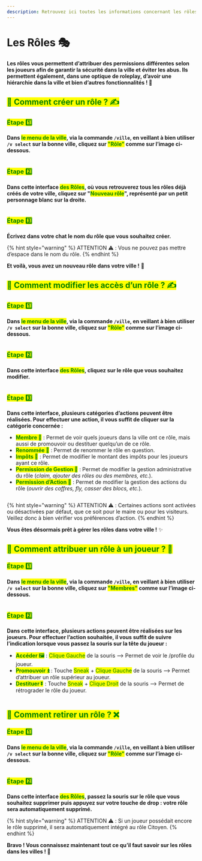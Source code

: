 ```yaml
---
description: Retrouvez ici toutes les informations concernant les rôles dans les villes
---
```


# Les Rôles 🎭

**Les rôles vous permettent d’attribuer des permissions différentes selon les joueurs afin de garantir la sécurité dans la ville et éviter les abus. Ils permettent également, dans une optique de roleplay, d’avoir une hiérarchie dans la ville et bien d’autres fonctionnalités ! 🎉**

## <mark style="color:green;">**💠 Comment créer un rôle ? ✍️**</mark>

### <mark style="color:green;">Étape 1️⃣</mark>
**Dans <mark style="color:green;">le menu de la ville</mark>, via la commande `/ville`, en veillant à bien utiliser `/v select` sur la bonne ville, cliquez sur <mark style="color:green;">"Rôle"</mark> comme sur l’image ci-dessous.**
<figure><img src="../.gitbook/assets/Les_Villes/Role/InterfaceVilleRole.png" alt=""><figcaption></figcaption></figure>

### <mark style="color:green;">Étape 2️⃣</mark>
**Dans cette interface <mark style="color:green;">des Rôles</mark>, où vous retrouverez tous les rôles déjà créés de votre ville, cliquez sur "<mark style="color:green;">Nouveau rôle</mark>", représenté par un petit personnage blanc sur la droite.**
<figure><img src="../.gitbook/assets/Les_Villes/Role/Cree.png" alt=""><figcaption></figcaption></figure>

### <mark style="color:green;">Étape 3️⃣</mark>
**Écrivez dans votre chat le nom du rôle que vous souhaitez créer.**

{% hint style="warning" %}
ATTENTION ⚠️ : Vous ne pouvez pas mettre d’espace dans le nom du rôle.
{% endhint %}

**Et voilà, vous avez un nouveau rôle dans votre ville !** 🤗

## <mark style="color:green;">**💠 Comment modifier les accès d’un rôle ? ✍️**</mark>

### <mark style="color:green;">Étape 1️⃣</mark>
**Dans <mark style="color:green;">le menu de la ville</mark>, via la commande `/ville`, en veillant à bien utiliser `/v select` sur la bonne ville, cliquez sur <mark style="color:green;">"Rôle"</mark> comme sur l’image ci-dessous.**
<figure><img src="../.gitbook/assets/Les_Villes/Role/InterfaceVilleRole.png" alt=""><figcaption></figcaption></figure>

### <mark style="color:green;">Étape 2️⃣</mark>
**Dans cette interface <mark style="color:green;">des Rôles</mark>, cliquez sur le rôle que vous souhaitez modifier.**
<figure><img src="../.gitbook/assets/Les_Villes/Role/Select.png" alt=""><figcaption></figcaption></figure>

### <mark style="color:green;">Étape 3️⃣</mark>
**Dans cette interface, plusieurs catégories d’actions peuvent être réalisées. Pour effectuer une action, il vous suffit de cliquer sur la catégorie concernée :**
* <mark style="color:green;">**Membre 👺**</mark> : Permet de voir quels joueurs dans la ville ont ce rôle, mais aussi de promouvoir ou destituer quelqu’un de ce rôle.
* <mark style="color:green;">**Renommée 🔖**</mark> : Permet de renommer le rôle en question.
* <mark style="color:green;">**Impôts 📜**</mark> : Permet de modifier le montant des impôts pour les joueurs ayant ce rôle.
* <mark style="color:green;">**Permission de Gestion 🔑**</mark> : Permet de modifier la gestion administrative du rôle (_claim, ajouter des rôles ou des membres, etc._).
* <mark style="color:green;">**Permission d’Action 🔧**</mark> : Permet de modifier la gestion des actions du rôle (_ouvrir des coffres, fly, casser des blocs, etc._).

<figure><img src="../.gitbook/assets/Les_Villes/Role/Gestion.png" alt=""><figcaption></figcaption></figure>

{% hint style="warning" %}
ATTENTION ⚠️ : Certaines actions sont activées ou désactivées par défaut, que ce soit pour le maire ou pour les visiteurs. Veillez donc à bien vérifier vos préférences d’action.
{% endhint %}

**Vous êtes désormais prêt à gérer les rôles dans votre ville !** ✨

## <mark style="color:green;">**💠 Comment attribuer un rôle à un joueur ? 👤**</mark>

### <mark style="color:green;">Étape 1️⃣</mark>
**Dans <mark style="color:green;">le menu de la ville</mark>, via la commande `/ville`, en veillant à bien utiliser `/v select` sur la bonne ville, cliquez sur <mark style="color:green;">"Membres"</mark> comme sur l’image ci-dessous.**
<figure><img src="../.gitbook/assets/Les_Villes/Role/InterfaceVilleMembre.png" alt=""><figcaption></figcaption></figure>

### <mark style="color:green;">Étape 2️⃣</mark>
**Dans cette interface, plusieurs actions peuvent être réalisées sur les joueurs. Pour effectuer l’action souhaitée, il vous suffit de suivre l’indication lorsque vous passez la souris sur la tête du joueur :**
* <mark style="color:green;">**Accéder 🖼️**</mark> : <mark style="color:green;">Clique Gauche</mark> de la souris —> Permet de voir le /profile du joueur.
* <mark style="color:green;">**Promouvoir ⏫**</mark> : Touche <mark style="color:green;">Sneak</mark> + <mark style="color:green;">Clique Gauche</mark> de la souris —> Permet d’attribuer un rôle supérieur au joueur.
* <mark style="color:green;">**Destituer ⏬**</mark> : Touche <mark style="color:green;">Sneak</mark> + <mark style="color:green;">Clique Droit</mark> de la souris —> Permet de rétrograder le rôle du joueur.
<figure><img src="../.gitbook/assets/Les_Villes/Role/InterfaceMembre.png" alt=""><figcaption></figcaption></figure>

## <mark style="color:green;">**💠 Comment retirer un rôle ? ❌**</mark>

### <mark style="color:green;">Étape 1️⃣</mark>
**Dans <mark style="color:green;">le menu de la ville</mark>, via la commande `/ville`, en veillant à bien utiliser `/v select` sur la bonne ville, cliquez sur <mark style="color:green;">"Rôle"</mark> comme sur l’image ci-dessous.**
<figure><img src="../.gitbook/assets/Les_Villes/Role/InterfaceVilleRole.png" alt=""><figcaption></figcaption></figure>

### <mark style="color:green;">Étape 2️⃣</mark>
**Dans cette interface <mark style="color:green;">des Rôles</mark>, passez la souris sur le rôle que vous souhaitez supprimer puis appuyez sur votre touche de drop : votre rôle sera automatiquement supprimé.**

{% hint style="warning" %}
ATTENTION ⚠️ : Si un joueur possédait encore le rôle supprimé, il sera automatiquement intégré au rôle Citoyen.
{% endhint %}

**Bravo ! Vous connaissez maintenant tout ce qu’il faut savoir sur les rôles dans les villes ! 🤩**
